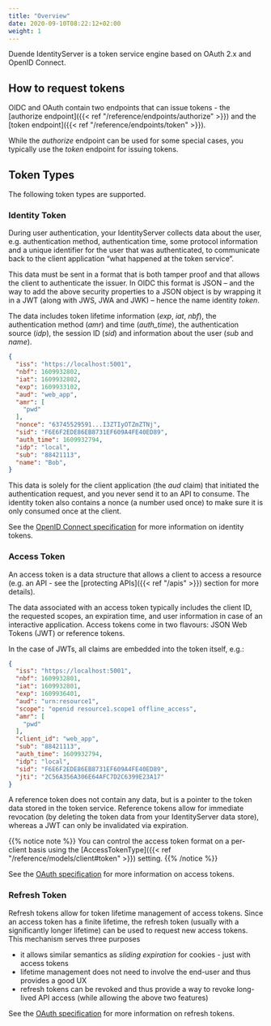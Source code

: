```yaml
---
title: "Overview"
date: 2020-09-10T08:22:12+02:00
weight: 1
---
```


Duende IdentityServer is a token service engine based on OAuth 2.x and OpenID Connect.

## How to request tokens
OIDC and OAuth contain two endpoints that can issue tokens - the [authorize endpoint]({{< ref "/reference/endpoints/authorize" >}}) and the [token endpoint]({{< ref "/reference/endpoints/token" >}}).

While the *authorize* endpoint can be used for some special cases, you typically use the *token* endpoint for issuing tokens.

## Token Types
The following token types are supported.

### Identity Token
During user authentication, your IdentityServer collects data about the user, e.g. authentication method, authentication time, some protocol information and a unique identifier for the user that was authenticated, to communicate back to the client application “what happened at the token service”.

This data must be sent in a format that is both tamper proof and that allows the client to authenticate the issuer. In OIDC this format is JSON – and the way to add the above security properties to a JSON object is by wrapping it in a JWT (along with JWS, JWA and JWK) – hence the name identity *token*.

The data includes token lifetime information (*exp*, *iat*, *nbf*), the authentication method (*amr*) and time (*auth_time*), the authentication source (*idp*), the session ID (*sid*) and information about the user (*sub* and *name*).

```json
{
  "iss": "https://localhost:5001",
  "nbf": 1609932802,
  "iat": 1609932802,
  "exp": 1609933102,
  "aud": "web_app",
  "amr": [
    "pwd"
  ],
  "nonce": "63745529591...I3ZTIyOTZmZTNj",
  "sid": "F6E6F2EDE86EB8731EF609A4FE40ED89",
  "auth_time": 1609932794,
  "idp": "local",
  "sub": "88421113",
  "name": "Bob",
}
```

This data is solely for the client application (the *aud* claim) that initiated the authentication request, and you never send it to an API to consume. The identity token also contains a nonce (a number used once) to make sure it is only consumed once at the client.

See the [OpenID Connect specification](https://openid.net/specs/openid-connect-core-1_0.html#IDToken) for more information on identity tokens.

### Access Token
An access token is a data structure that allows a client to access a resource (e.g. an API - see the [protecting APIs]({{< ref "/apis" >}}) section for more details).

The data associated with an access token typically includes the client ID, the requested scopes, an expiration time, and user information in case of an interactive application. Access tokens come in two flavours: JSON Web Tokens (JWT) or reference tokens.

In the case of JWTs, all claims are embedded into the token itself, e.g.:

```json
{
  "iss": "https://localhost:5001",
  "nbf": 1609932801,
  "iat": 1609932801,
  "exp": 1609936401,
  "aud": "urn:resource1",
  "scope": "openid resource1.scope1 offline_access",
  "amr": [
    "pwd"
  ],
  "client_id": "web_app",
  "sub": "88421113",
  "auth_time": 1609932794,
  "idp": "local",
  "sid": "F6E6F2EDE86EB8731EF609A4FE40ED89",
  "jti": "2C56A356A306E64AFC7D2C6399E23A17"
}
```

A reference token does not contain any data, but is a pointer to the token data stored in the token service. Reference tokens allow for immediate revocation (by deleting the token data from your IdentityServer data store), whereas a JWT can only be invalidated via expiration.

{{% notice note %}}
You can control the access token format on a per-client basis using the [AccessTokenType]({{< ref "/reference/models/client#token" >}}) setting.
{{% /notice %}}

See the [OAuth specification](https://tools.ietf.org/html/rfc6749#section-1.4) for more information on access tokens.

### Refresh Token
Refresh tokens allow for token lifetime management of access tokens. Since an access token has a finite lifetime, the refresh token (usually with a significantly longer lifetime) can be used to request new access tokens. This mechanism serves three purposes

* it allows similar semantics as *sliding expiration* for cookies - just with access tokens 
* lifetime management does not need to involve the end-user and thus provides a good UX
* refresh tokens can be revoked and thus provide a way to revoke long-lived API access (while allowing the above two features)

See the [OAuth specification](https://tools.ietf.org/html/rfc6749#section-1.5) for more information on refresh tokens.